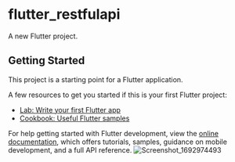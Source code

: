 # flutter_restfulapi

A new Flutter project.

## Getting Started

This project is a starting point for a Flutter application.

A few resources to get you started if this is your first Flutter project:

- [Lab: Write your first Flutter app](https://docs.flutter.dev/get-started/codelab)
- [Cookbook: Useful Flutter samples](https://docs.flutter.dev/cookbook)

For help getting started with Flutter development, view the
[online documentation](https://docs.flutter.dev/), which offers tutorials,
samples, guidance on mobile development, and a full API reference.
![Screenshot_1692974493](https://github.com/Johnconfit/exercise_restfulapi_variant_build/assets/65426068/28d3bad6-dbb6-4bd3-a310-dfdd22fd719e)
